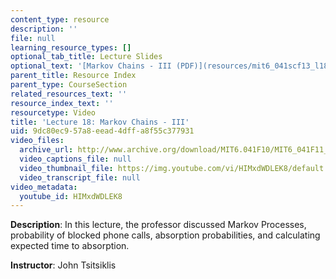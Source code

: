 ```yaml
---
content_type: resource
description: ''
file: null
learning_resource_types: []
optional_tab_title: Lecture Slides
optional_text: '[Markov Chains - III (PDF)](resources/mit6_041scf13_l18)'
parent_title: Resource Index
parent_type: CourseSection
related_resources_text: ''
resource_index_text: ''
resourcetype: Video
title: 'Lecture 18: Markov Chains - III'
uid: 9dc80ec9-57a8-eead-4dff-a8f55c377931
video_files:
  archive_url: http://www.archive.org/download/MIT6.041F10/MIT6_041F11_lec18_300k.mp4
  video_captions_file: null
  video_thumbnail_file: https://img.youtube.com/vi/HIMxdWDLEK8/default.jpg
  video_transcript_file: null
video_metadata:
  youtube_id: HIMxdWDLEK8
---
```


**Description**: In this lecture, the professor discussed Markov Processes, probability of blocked phone calls, absorption probabilities, and calculating expected time to absorption.

**Instructor**: John Tsitsiklis